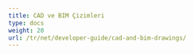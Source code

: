 ```yaml
---
title: CAD ve BIM Çizimleri
type: docs
weight: 20
url: /tr/net/developer-guide/cad-and-bim-drawings/
---
```

